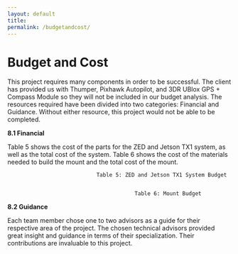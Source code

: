 ```yaml
---
layout: default
title: 
permalink: /budgetandcost/
---
```


# Budget and Cost
This project requires many components in order to be successful. The client has provided us with Thumper, Pixhawk Autopilot, and 3DR UBlox GPS + Compass Module so they will not be included in our budget analysis. The resources required have been divided into two categories: Financial and Guidance. Without either resource, this project would not be able to be completed. 

**8.1 Financial**

Table 5 shows the cost of the parts for the ZED and Jetson TX1 system, as well as the total cost of the system. Table 6 shows the cost of the materials needed to build the mount and the total cost of the mount.

								Table 5: ZED and Jetson TX1 System Budget


											Table 6: Mount Budget 
**8.2 Guidance**

Each team member chose one to two advisors as a guide for their respective area of the project. The chosen technical advisors provided great insight and guidance in terms of their specialization. Their contributions are invaluable to this project.
